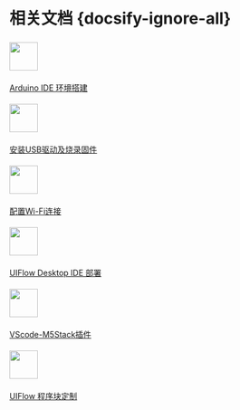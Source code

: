 # 相关文档 {docsify-ignore-all}

<!-- - [Arduino IDE 环境搭建](zh_CN/related_documents/Arduino_IDE)

- [安装USB驱动及烧录固件](zh_CN/related_documents/M5Burner)

- [配置Wi-Fi连接](zh_CN/related_documents/Setting_WIFI)

- [UIFlow Desktop IDE 部署](zh_CN/related_documents/UIFlow_Desktop_IDE) -->


<div class="container mt-3">
  <div class="media border p-3">
    <img src="assets/img/related_documents/Page_logo/Arduino.jpg" class="mr-3 mt-3 rounded-circle" style="width:50px; margin-top:5px!important">
    <div class="media-body">
      <a href="#zh_CN/related_documents/Arduino_IDE"><p style="margin-top:20px">Arduino IDE 环境搭建</p></a>
    </div>
  </div>
</div>

<div class="container mt-3">
  <div class="media border p-3">
    <img src="assets/logo.png" class="mr-3 mt-3" style="width:50px; margin-top:5px!important">
    <div class="media-body">
      <a href="#zh_CN/related_documents/M5Burner"><p style="margin-top:20px">安装USB驱动及烧录固件</p></a>
    </div>
  </div>
</div>

<div class="container mt-3">
  <div class="media border p-3">
    <img src="assets/img/related_documents/Page_logo/Setting_WiFi.png" class="mr-3 mt-3 rounded-circle" style="width:50px; margin-top:5px!important">
    <div class="media-body">
      <a href="#zh_CN/related_documents/Setting_WIFI"><p style="margin-top:20px">配置Wi-Fi连接</p></a>
    </div> 
  </div>
</div>


<div class="container mt-3">
  <div class="media border p-3">
    <img src="assets/img/related_documents/Page_logo/UIFlow-Desktop-IDE.png" class="mr-3 mt-3 " style="width:50px; margin-top:5px!important">
    <div class="media-body">
      <a href="#zh_CN/related_documents/UIFlow_Desktop_IDE"><p style="margin-top:20px">UIFlow Desktop IDE 部署</p></a>
    </div>
  </div>
</div>

<!-- <div class="container mt-3">
  <div class="media border p-3">
    <img src="assets\img\related_documents\Page_logo\V-Training.jpg" class="mr-3 mt-3 " style="width:50px; margin-top:5px!important">
    <div class="media-body">
      <a href="#zh_CN/related_documents/v-training"><p style="margin-top:20px">V-Training 使用说明</p></a>
    </div>
  </div>
</div> -->

<div class="container mt-3">
  <div class="media border p-3">
    <img src="assets/img/related_documents/Page_logo/VScode.jpg" class="mr-3 mt-3 " style="width:50px; margin-top:5px!important">
    <div class="media-body">
      <a href="https://github.com/m5stack/UIFlow-Code"><p style="margin-top:20px">VScode-M5Stack插件</p></a>
    </div>
  </div>
</div>

<div class="container mt-3">
  <div class="media border p-3">
    <img src="assets/img/related_documents/Page_logo/blockly-custom-logo.png" class="mr-3 mt-3 " style="width:50px; margin-top:5px!important">
    <div class="media-body">
      <a href="#zh_CN/related_documents/blockly_custom"><p style="margin-top:20px">UIFlow 程序块定制</p></a>
    </div>
  </div>
</div>